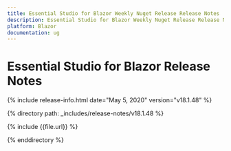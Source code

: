 ```yaml
---
title: Essential Studio for Blazor Weekly Nuget Release Release Notes  
description: Essential Studio for Blazor Weekly Nuget Release Release Notes  
platform: Blazor
documentation: ug
---
```


# Essential Studio for Blazor  Release Notes  

{% include release-info.html date="May 5, 2020"  version="v18.1.48" %} 

{% directory path: _includes/release-notes/v18.1.48 %}

{% include {{file.url}} %}

{% enddirectory %}

